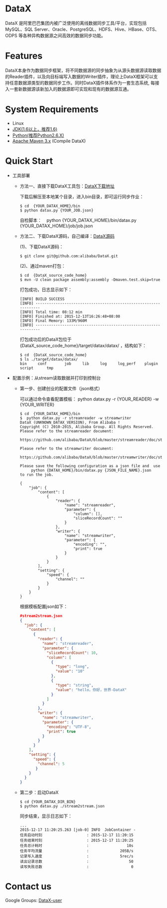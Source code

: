 # DataX

DataX 是阿里巴巴集团内被广泛使用的离线数据同步工具/平台，实现包括 MySQL、SQL Server、Oracle、PostgreSQL、HDFS、Hive、HBase、OTS、ODPS 等各种异构数据源之间高效的数据同步功能。

# Features

DataX本身作为数据同步框架，将不同数据源的同步抽象为从源头数据源读取数据的Reader插件，以及向目标端写入数据的Writer插件，理论上DataX框架可以支持任意数据源类型的数据同步工作。同时DataX插件体系作为一套生态系统, 每接入一套新数据源该新加入的数据源即可实现和现有的数据源互通。

# System Requirements

- Linux
- [JDK(1.6以上，推荐1.6) ](http://www.oracle.com/technetwork/cn/java/javase/downloads/index.html) 
- [Python(推荐Python2.6.X) ](https://www.python.org/downloads/)
- [Apache Maven 3.x](https://maven.apache.org/download.cgi) (Compile DataX)

# Quick Start

* 工具部署
  
  * 方法一、直接下载DataX工具包：[DataX下载地址](http://datax-opensource.oss-cn-hangzhou.aliyuncs.com/datax.tar.gz)
    
    下载后解压至本地某个目录，进入bin目录，即可运行同步作业：
    
    ``` shell
    $ cd  {YOUR_DATAX_HOME}/bin
    $ python datax.py {YOUR_JOB.json}
    ```
    自检脚本：
    python {YOUR_DATAX_HOME}/bin/datax.py {YOUR_DATAX_HOME}/job/job.json
  * 方法二、下载DataX源码，自己编译：[DataX源码](https://github.com/alibaba/DataX)
    
    (1)、下载DataX源码：
    
    ``` shell
    $ git clone git@github.com:alibaba/DataX.git
    ```
    
    (2)、通过maven打包：
    
    ``` shell
    $ cd  {DataX_source_code_home}
    $ mvn -U clean package assembly:assembly -Dmaven.test.skip=true
    ```
    
    打包成功，日志显示如下：
    
    ``` 
    [INFO] BUILD SUCCESS
    [INFO] -----------------------------------------------------------------
    [INFO] Total time: 08:12 min
    [INFO] Finished at: 2015-12-13T16:26:48+08:00
    [INFO] Final Memory: 133M/960M
    [INFO] -----------------------------------------------------------------
    ```
    
    打包成功后的DataX包位于 {DataX_source_code_home}/target/datax/datax/ ，结构如下：
    
    ``` shell
    $ cd  {DataX_source_code_home}
    $ ls ./target/datax/datax/
    bin		conf		job		lib		log		log_perf	plugin		script		tmp
    ```


* 配置示例：从stream读取数据并打印到控制台
  
  * 第一步、创建创业的配置文件（json格式）
    
    可以通过命令查看配置模板： python datax.py -r {YOUR_READER} -w {YOUR_WRITER}
    
    ``` shell
    $ cd  {YOUR_DATAX_HOME}/bin
    $  python datax.py -r streamreader -w streamwriter
    DataX (UNKNOWN_DATAX_VERSION), From Alibaba !
    Copyright (C) 2010-2015, Alibaba Group. All Rights Reserved.
    Please refer to the streamreader document:
        https://github.com/alibaba/DataX/blob/master/streamreader/doc/streamreader.md 
    
    Please refer to the streamwriter document:
         https://github.com/alibaba/DataX/blob/master/streamwriter/doc/streamwriter.md 
     
    Please save the following configuration as a json file and  use
         python {DATAX_HOME}/bin/datax.py {JSON_FILE_NAME}.json 
    to run the job.
    
    {
        "job": {
            "content": [
                {
                    "reader": {
                        "name": "streamreader", 
                        "parameter": {
                            "column": [], 
                            "sliceRecordCount": ""
                        }
                    }, 
                    "writer": {
                        "name": "streamwriter", 
                        "parameter": {
                            "encoding": "", 
                            "print": true
                        }
                    }
                }
            ], 
            "setting": {
                "speed": {
                    "channel": ""
                }
            }
        }
    }
    ```
    
    根据模板配置json如下：
    
    ``` json
    #stream2stream.json
    {
      "job": {
        "content": [
          {
            "reader": {
              "name": "streamreader",
              "parameter": {
                "sliceRecordCount": 10,
                "column": [
                  {
                    "type": "long",
                    "value": "10"
                  },
                  {
                    "type": "string",
                    "value": "hello，你好，世界-DataX"
                  }
                ]
              }
            },
            "writer": {
              "name": "streamwriter",
              "parameter": {
                "encoding": "UTF-8",
                "print": true
              }
            }
          }
        ],
        "setting": {
          "speed": {
            "channel": 5
           }
        }
      }
    }
    ```
    
  * 第二步：启动DataX
    
    ``` shell
    $ cd {YOUR_DATAX_DIR_BIN}
    $ python datax.py ./stream2stream.json 
    ```
    
    同步结束，显示日志如下：
    
    ``` shell
    ...
    2015-12-17 11:20:25.263 [job-0] INFO  JobContainer - 
    任务启动时刻                    : 2015-12-17 11:20:15
    任务结束时刻                    : 2015-12-17 11:20:25
    任务总计耗时                    :                 10s
    任务平均流量                    :              205B/s
    记录写入速度                    :              5rec/s
    读出记录总数                    :                  50
    读写失败总数                    :                   0
    ```

# Contact us

Google Groups: [DataX-user](https://github.com/alibaba/DataX)




